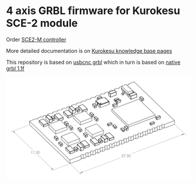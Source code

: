 # 4 axis GRBL firmware for Kurokesu SCE-2 module

Order [SCE2-M controller](https://www.kurokesu.com/shop/SCE2-M)

More detailed documentation is on [Kurokesu knowledge base pages](https://wiki.kurokesu.com/shelves/motion-controllers)

This repository is based on [usbcnc grbl](https://github.com/usbcnc/grbl) which in turn is based on [native grbl 1.1f](https://github.com/gnea/grbl)<br>

![](doc/SCE2-M_2.png)

